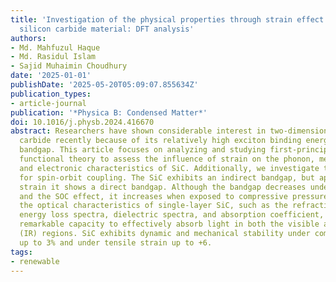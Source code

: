 ```yaml
---
title: 'Investigation of the physical properties through strain effect of monolayer
  silicon carbide material: DFT analysis'
authors:
- Md. Mahfuzul Haque
- Md. Rasidul Islam
- Sajid Muhaimin Choudhury
date: '2025-01-01'
publishDate: '2025-05-20T05:09:07.855634Z'
publication_types:
- article-journal
publication: '*Physica B: Condensed Matter*'
doi: 10.1016/j.physb.2024.416670
abstract: Researchers have shown considerable interest in two-dimensional silicon
  carbide recently because of its relatively high exciton binding energy and wide
  bandgap. This article focuses on analyzing and studying first-principles density
  functional theory to assess the influence of strain on the phonon, mechanical, optical,
  and electronic characteristics of SiC. Additionally, we investigate the band structure
  for spin-orbit coupling. The SiC exhibits an indirect bandgap, but applying tensile
  strain it shows a direct bandgap. Although the bandgap decreases under tensile stresses
  and the SOC effect, it increases when exposed to compressive pressures. Furthermore,
  the optical characteristics of single-layer SiC, such as the refractive index, electron
  energy loss spectra, dielectric spectra, and absorption coefficient, showcase its
  remarkable capacity to effectively absorb light in both the visible and infrared
  (IR) regions. SiC exhibits dynamic and mechanical stability under compressive strain
  up to 3% and under tensile strain up to +6.
tags:
- renewable
---
```

